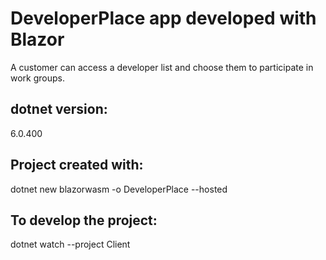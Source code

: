 # DeveloperPlace app developed with Blazor

A customer can access a developer list and choose them to participate in work groups.

## dotnet version:

6.0.400

## Project created with:

dotnet new blazorwasm -o DeveloperPlace --hosted

## To develop the project:

dotnet watch --project Client
